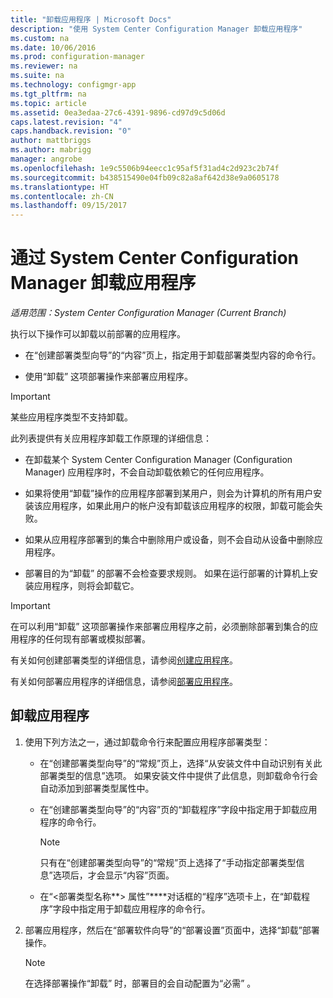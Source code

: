 ```yaml
---
title: "卸载应用程序 | Microsoft Docs"
description: "使用 System Center Configuration Manager 卸载应用程序"
ms.custom: na
ms.date: 10/06/2016
ms.prod: configuration-manager
ms.reviewer: na
ms.suite: na
ms.technology: configmgr-app
ms.tgt_pltfrm: na
ms.topic: article
ms.assetid: 0ea3edaa-27c6-4391-9896-cd97d9c5d06d
caps.latest.revision: "4"
caps.handback.revision: "0"
author: mattbriggs
ms.author: mabrigg
manager: angrobe
ms.openlocfilehash: 1e9c5506b94eecc1c95af5f31ad4c2d923c2b74f
ms.sourcegitcommit: b438515490e04fb09c82a8af642d38e9a0605178
ms.translationtype: HT
ms.contentlocale: zh-CN
ms.lasthandoff: 09/15/2017
---
```

# <a name="uninstall-applications-with-system-center-configuration-manager"></a>通过 System Center Configuration Manager 卸载应用程序

*适用范围：System Center Configuration Manager (Current Branch)*


执行以下操作可以卸载以前部署的应用程序。

-   在“创建部署类型向导”的“内容”页上，指定用于卸载部署类型内容的命令行。  

-   使用“卸载” 这项部署操作来部署应用程序。  

> [!IMPORTANT]  
> 某些应用程序类型不支持卸载。  

 此列表提供有关应用程序卸载工作原理的详细信息：  

-   在卸载某个 System Center Configuration Manager (Configuration Manager) 应用程序时，不会自动卸载依赖它的任何应用程序。  

-   如果将使用“卸载”操作的应用程序部署到某用户，则会为计算机的所有用户安装该应用程序，如果此用户的帐户没有卸载该应用程序的权限，卸载可能会失败。  

-   如果从应用程序部署到的集合中删除用户或设备，则不会自动从设备中删除应用程序。  

-   部署目的为“卸载”  的部署不会检查要求规则。 如果在运行部署的计算机上安装应用程序，则将会卸载它。  

> [!IMPORTANT]  
> 在可以利用“卸载” 这项部署操作来部署应用程序之前，必须删除部署到集合的应用程序的任何现有部署或模拟部署。  

 有关如何创建部署类型的详细信息，请参阅[创建应用程序](../../apps/deploy-use/create-applications.md)。  

 有关如何部署应用程序的详细信息，请参阅[部署应用程序](../../apps/deploy-use/deploy-applications.md)。  

## <a name="uninstall-an-application"></a>卸载应用程序  

1.  使用下列方法之一，通过卸载命令行来配置应用程序部署类型：  

    -   在“创建部署类型向导”的“常规”页上，选择“从安装文件中自动识别有关此部署类型的信息”选项。 如果安装文件中提供了此信息，则卸载命令行会自动添加到部署类型属性中。  

    -   在“创建部署类型向导”的“内容”页的“卸载程序”字段中指定用于卸载应用程序的命令行。  

        > [!NOTE]  
        >  只有在“创建部署类型向导”的“常规”页上选择了“手动指定部署类型信息”选项后，才会显示“内容”页面。  

    -   在“<部署类型名称**> 属性”****对话框的“程序”选项卡上，在“卸载程序”字段中指定用于卸载应用程序的命令行。  

2.  部署应用程序，然后在“部署软件向导”的“部署设置”页面中，选择“卸载”部署操作。  

    > [!NOTE]  
    >  在选择部署操作“卸载” 时，部署目的会自动配置为“必需” 。  
